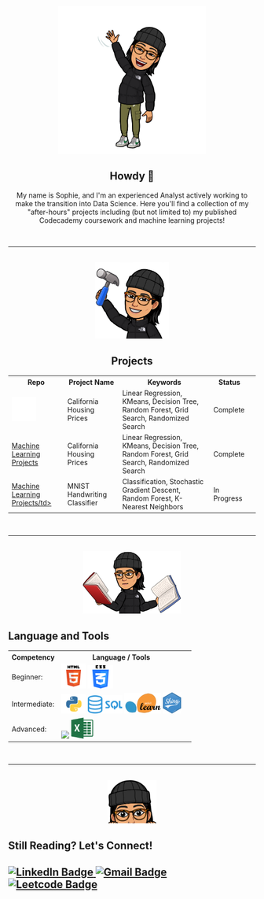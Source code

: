 <html>
  <body>
    <div id="header" align="center">
      <img src="images/howdy.PNG" alt="Local Image" width="300"/>
    </div>
    <div id="h1" align="center">
      <h2 style="text-align: center"> Howdy 🤠</h2>
      <p style="text-align: center">My name is Sophie, and I'm an experienced Analyst actively working to make the transition into Data Science. Here you'll find a collection of my "after-hours" projects including (but not limited to) my published Codecademy coursework and machine learning projects!</p>
    </div>
    <br>
    <hr>
    <br>
    <div id="header" align="center">
      <img src="images/projects.PNG" alt="Local Image" width="150"/>
    </div>
    <div id="h1" align="center">
      <h2>Projects</h2>
        <div id="projects-table">
          <table>
            <tr>
              <th>Repo</th>
              <th>Project Name</th>
              <th>Keywords</th>
              <th>Status</th>
            </tr>
            <tr>
              <td>
                <div id="gitbadge">
                  <a href="https://github.com/srmarshall0/machine_learning_projects.git">
                    <img src="images/github.PNG" alt="Machine Learning Projects" width=50/>
                  </a>
                </div>
              </td>
              <td>California Housing Prices</td>
              <td>Linear Regression, KMeans, Decision Tree, Random Forest, Grid Search, Randomized Search</td>
              <td>Complete<td>
              </td>
            </tr>
            <tr>
              <td><a href="https://github.com/srmarshall0/machine_learning_projects.git">Machine Learning Projects</td>
              <td>California Housing Prices</td>
              <td>Linear Regression, KMeans, Decision Tree, Random Forest, Grid Search, Randomized Search</td>
              <td>Complete</td>
            </tr>
            <tr>
              <td><a href="https://github.com/srmarshall0/machine_learning_projects.git">Machine Learning Projects/td>
              <td>MNIST Handwriting Classifier</td>
              <td>Classification, Stochastic Gradient Descent, Random Forest, K-Nearest Neighbors </td>
              <td>In Progress</td>
            </tr>
          </table>
        </div>
      </div>
    </div>
    <br>
    <hr>
    <br>
    <div id="header" align="center">
      <img src="images/languages_and_tools.PNG" alt="Local Image" width="200"/>
    </div>
    <h2>Language and Tools</h2>
      <div class="callout-box">
        <div id="projects-table">
        <table>
          <tr>
            <th>Competency</th>
            <th>Language / Tools</th>
          </tr>
          <tr>
            <td>Beginner:</td>
            <td><img src="images/html.png" width=50>
                <img src="images/css.png" width=52>
            </td>
          </tr>
          <tr>
            <td>Intermediate:</td>
            <td><img src="images/python.png" width=50>
                <img src="images/sql.png" width=70>
                <img src="images/sklearn.png" width=75>
                <img src="images/r_shiny.png" width=37>
            </td>
          </tr>
          <tr>
            <td>Advanced:</td>
            <td><img src="images/r.png" width=50>
                <img src="images/excel.png" width=45>
            </td>
            <td></td>
          </tr>
        </table>
        </div>
      </div>
    <br>
    <hr>
    <br>
    <div id="header" align="center">
      <img src="images/still_here.PNG" alt="Local Image" width="100"/>
    </div>
    <h2>Still Reading? Let's Connect!<h2>
      <div id="badges">
      <a href="https://www.linkedin.com/in/sophie-marshall-07592a192/">
        <img src="https://img.shields.io/badge/LinkedIn-blue?style=for-the-badge&logo=linkedin&logoColor=white" alt="LinkedIn Badge"/>
      </a>
      <a href="mailto:sophie.marshall98@gmail.com?subject=GitHub Connection:">
        <img src="https://img.shields.io/badge/Gmail-red?style=for-the-badge&logo=gmail&logoColor=white" alt="Gmail Badge"/>
      </a>
      <a href="https://leetcode.com/srmarshall2/">
        <img src="https://img.shields.io/badge/Leetcode-black?style=for-the-badge&logo=leetcode&logoColor=white" alt="Leetcode Badge"/>
      </a>
      </div>
  </body>
</html>

